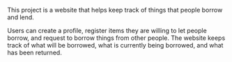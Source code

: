 This project is a website that helps keep track of things that people borrow and lend.

Users can create a profile, register items they are willing to let people borrow, and request to borrow things from other people. The website keeps track of what will be borrowed, what is currently being borrowed, and what has been returned.
